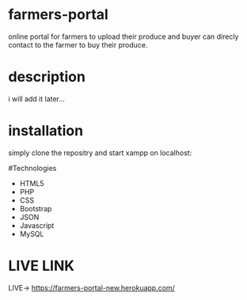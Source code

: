 # farmers-portal

online portal for farmers to upload their produce
and buyer can direcly contact to the farmer
to buy their produce.


# description

i will add it later...

# installation

simply clone the repositry 
and start xampp on localhost: 



#Technologies
 * HTML5
 * PHP
 * CSS
 * Bootstrap
 * JSON
 * Javascript
 * MySQL


# LIVE LINK

LIVE-> https://farmers-portal-new.herokuapp.com/


